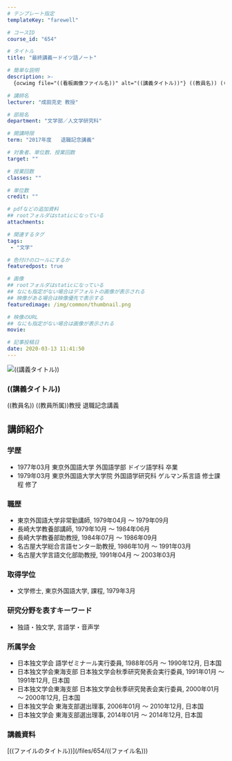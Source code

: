 ```yaml
---
# テンプレート指定
templateKey: "farewell"

# コースID
course_id: "654"

# タイトル
title: "最終講義ードイツ語ノート"

# 簡単な説明
description: >-
  {ocwimg file="((看板画像ファイル名))" alt="((講義タイトル))"} ((教員名)) ((教員所属))教授 退職記念講義...

# 講師名
lecturer: "成田克史 教授"

# 部局名
department: "文学部／人文学研究科"

# 開講時限
term: "2017年度	退職記念講義"

# 対象者、単位数、授業回数
target: ""

# 授業回数
classes: ""

# 単位数
credit: ""

# pdfなどの追加資料
## rootフォルダはstaticになっている
attachments: 

# 関連するタグ
tags:
 - "文学"

# 色付けのロールにするか
featuredpost: true

# 画像
## rootフォルダはstaticになっている
## なにも指定がない場合はデフォルトの画像が表示される
## 映像がある場合は映像優先で表示する
featuredimage: /img/common/thumbnail.png

# 映像のURL
## なにも指定がない場合は画像が表示される
movie: 

# 記事投稿日
date: 2020-03-13 11:41:50
---
```




![((講義タイトル))](/files/654/((看板画像ファイル名))) 
### ((講義タイトル))

((教員名)) ((教員所属))教授 退職記念講義


## 講師紹介

### 学歴
* 1977年03月  東京外国語大学  外国語学部  ドイツ語学科  卒業
* 1979年03月  東京外国語大学大学院  外国語学研究科  ゲルマン系言語  修士課程  修了

### 職歴
* 東京外国語大学非常勤講師, 1979年04月 ～ 1979年09月
* 長崎大学教養部講師, 1979年10月 ～ 1984年06月
* 長崎大学教養部助教授, 1984年07月 ～ 1986年09月
* 名古屋大学総合言語センター助教授, 1986年10月 ～ 1991年03月
* 名古屋大学言語文化部助教授, 1991年04月 ～ 2003年03月

### 取得学位
* 文学修士, 東京外国語大学, 課程, 1979年3月

### 研究分野を表すキーワード
* 独語・独文学, 言語学・音声学

### 所属学会
* 日本独文学会 語学ゼミナール実行委員, 1988年05月 ～ 1990年12月, 日本国
* 日本独文学会東海支部 日本独文学会秋季研究発表会実行委員, 1991年01月 ～ 1991年12月, 日本国
* 日本独文学会東海支部 日本独文学会秋季研究発表会実行委員, 2000年01月 ～ 2000年12月, 日本国
* 日本独文学会 東海支部選出理事, 2006年01月 ～ 2010年12月, 日本国
* 日本独文学会 東海支部選出理事, 2014年01月 ～ 2014年12月, 日本国


<h3>講義資料</h3>

<p>
[((ファイルのタイトル))](/files/654/((ファイル名))) 
</p>